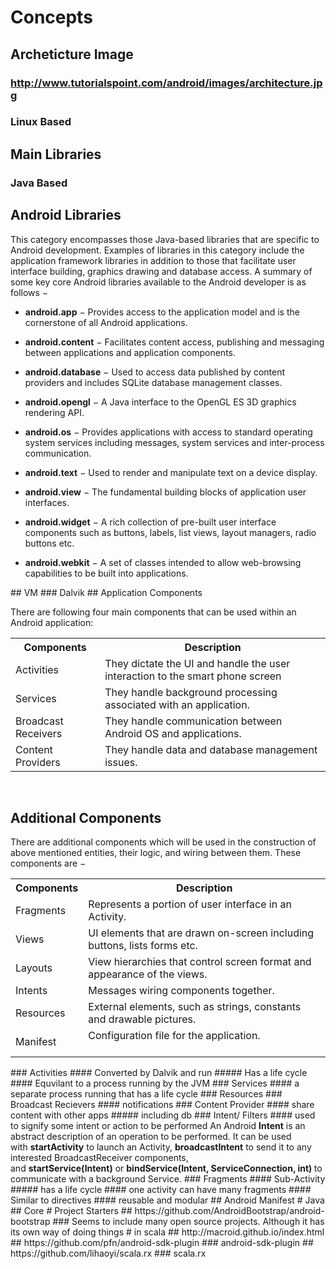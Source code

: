 # Concepts
## Archeticture Image
### http://www.tutorialspoint.com/android/images/architecture.jpg
### Linux Based
## Main Libraries
### Java Based
<h2>Android Libraries</h2><p>This category encompasses those Java-based libraries that are specific to Android development. Examples of libraries in this category include the application framework libraries in addition to those that facilitate user interface building, graphics drawing and database access. A summary of some key core Android libraries available to the Android developer is as follows &#x2212;</p><ul class="list"><li><p><b>android.app</b>&#xA0;&#x2212; Provides access to the application model and is the cornerstone of all Android applications.</p></li><li><p><b>android.content</b>&#xA0;&#x2212; Facilitates content access, publishing and messaging between applications and application components.</p></li><li><p><b>android.database</b>&#xA0;&#x2212; Used to access data published by content providers and includes SQLite database management classes.</p></li><li><p><b>android.opengl</b>&#xA0;&#x2212; A Java interface to the OpenGL ES 3D graphics rendering API.</p></li><li><p><b>android.os</b>&#xA0;&#x2212; Provides applications with access to standard operating system services including messages, system services and inter-process communication.</p></li><li><p><b>android.text</b>&#xA0;&#x2212; Used to render and manipulate text on a device display.</p></li><li><p><b>android.view</b>&#xA0;&#x2212; The fundamental building blocks of application user interfaces.</p></li><li><p><b>android.widget</b>&#xA0;&#x2212; A rich collection of pre-built user interface components such as buttons, labels, list views, layout managers, radio buttons etc.</p></li><li><p><b>android.webkit</b>&#xA0;&#x2212; A set of classes intended to allow web-browsing capabilities to be built into applications.</p></li></ul>
## VM
### Dalvik
## Application Components
<p>There are following four main components that can be used within an Android application:</p><table class="table table-bordered"><tbody><tr><th>Components</th><th>Description</th></tr><tr><td>Activities</td><td>They dictate the UI and handle the user interaction to the smart phone screen</td></tr><tr><td>Services</td><td>They handle background processing associated with an application.</td></tr><tr><td>Broadcast Receivers</td><td>They handle communication between Android OS and applications.</td></tr><tr><td>Content Providers</td><td>They handle data and database management issues.</td></tr></tbody></table><br><div><h2>Additional Components</h2><p>There are additional components which will be used in the construction of above mentioned entities, their logic, and wiring between them. These components are &#x2212;</p><table class="table table-bordered"><tbody><tr><th>Components</th><th>Description</th></tr><tr><td>Fragments</td><td>Represents a portion of user interface in an Activity.</td></tr><tr><td>Views</td><td>UI elements that are drawn on-screen including buttons, lists forms etc.</td></tr><tr><td>Layouts</td><td>View hierarchies that control screen format and appearance of the views.</td></tr><tr><td>Intents</td><td>Messages wiring components together.</td></tr><tr><td>Resources</td><td>External elements, such as strings, constants and drawable pictures.</td></tr><tr><td>Manifest</td><td>Configuration file for the application.<br><br></td></tr></tbody></table></div>
### Activities
#### Converted by Dalvik and run
##### Has a life cycle
#### Equvilant to a process running by the JVM
### Services
#### a separate process running that has a life cycle
### Resources
### Broadcast Recievers
#### notifications
### Content Provider
#### share content with other apps
##### including db
### Intent/ Filters
#### used to signify some intent or action to be performed
<span>An Android&#xA0;</span><b>Intent</b><span>&#xA0;is an abstract description of an operation to be performed. It can be used with&#xA0;</span><b>startActivity</b><span>&#xA0;to launch an Activity,&#xA0;</span><b>broadcastIntent</b><span>&#xA0;to send it to any interested BroadcastReceiver components, and&#xA0;</span><b>startService(Intent)</b><span>&#xA0;or&#xA0;</span><b>bindService(Intent, ServiceConnection, int)&#xA0;</b><span>to communicate with a background Service.</span>
### Fragments
#### Sub-Activity
##### has a life cycle
#### one activity can have many fragments
#### Similar to directives
#### reusable and modular
## Android Manifest
# Java
## Core
# Project Starters
## https://github.com/AndroidBootstrap/android-bootstrap
### Seems to include many open source projects. Although it has its own way of doing things
# in scala
## http://macroid.github.io/index.html
## https://github.com/pfn/android-sdk-plugin
### android-sdk-plugin
## https://github.com/lihaoyi/scala.rx
### scala.rx
